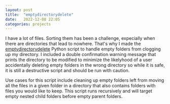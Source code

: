 ```yaml
---
layout: post
title:  "emptydirectorydelete"
date:   2022-12-08 22:05
categories: projects
---
```


I have a lot of files. Sorting them has been a challenge, expecially when there are directories that lead to nowhere. That's why I made the [emptydirectorydelete](https://github.com/psibir/emptydirectorydelete) Python script to handle empty folders from clogging up my directory. I included a double confirmation warning message that prints the directory to be modified to minimize the likelyhood of a user accidentally deleting empty folders in the wrong directory so while it is safe, it is still a destructive script and should be run with caution. 

Use cases for this script include cleaning up empty folders left from moving all the files in a given folder in a directory that also contains folders with files you would like to keep. This script runs recursively and will target empty nested child folders before empty parent folders.
